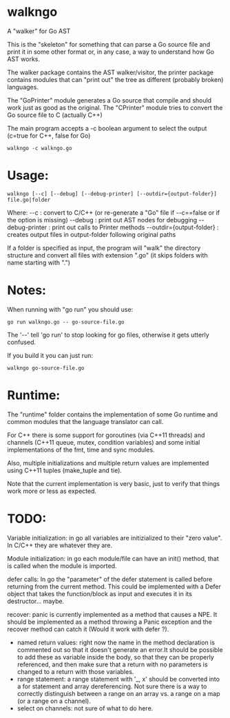 walkngo
=======

A "walker" for Go AST

This is the "skeleton" for something that can parse a Go source file and print it in some other format or, in any case, a way to understand how Go AST works.

The walker package contains the AST walker/visitor, the printer package contains modules that can "print out" the tree as different (probably broken) languages.

The "GoPrinter" module generates a Go source that compile and should work just as good as the original. The "CPrinter" module tries to convert the Go source file to C (actually C++)

The main program accepts a -c boolean argument to select the output (c=true for C++, false for Go)

    walkngo -c walkngo.go

Usage:
======

    walkngo [--c] [--debug] [--debug-printer] [--outdir={output-folder}] file.go|folder

Where:
    --c : convert to C/C++ (or re-generate a "Go" file if --c==false or if the option is missing)
    --debug : print out AST nodes for debugging
    --debug-printer : print out calls to Printer methods
    --outdir={output-folder} : creates output files in output-folder following original paths

If a folder is specified as input, the program will "walk" the directory structure and convert all files with extension ".go" (it skips folders with name starting with ".")

Notes:
======

When running with "go run" you should use:

    go run walkngo.go -- go-source-file.go
    
The '--' tell 'go run' to stop looking for go files, otherwise it gets utterly confused.

If you build it you can just run:

    walkngo go-source-file.go


Runtime:
========
The "runtime" folder contains the implementation of some Go runtime and common modules that the language translator
can call.

For C++ there is some support for goroutines (via C++11 threads) and channels (C++11 queue, mutex, condition variables) and some initial implementations of the fmt, time and sync modules.

Also, multiple initializations and multiple return values are implemented using C++11 tuples (make_tuple and tie).

Note that the current implementation is very basic, just to verify that things work more or less as expected.

TODO:
=====
Variable initialization: in go all variables are initizialized to their "zero value". In C/C++ they are whatever they are.

Module initialization: in go each module/file can have an init() method, that is called when the module is imported.

defer calls: In go the "parameter" of the defer statement is called before returning from the current method. This could be implemented with a Defer object that takes the function/block as input and executes it in its destructor... maybe.

recover: panic is currently implemented as a method that causes a NPE. It should be implemented as a method throwing a Panic exception and the recover method can catch it (Would it work with defer ?).
* named return values: right now the name in the method declaration is commented out so that it doesn't generate an error.It should be possible to add these as variable inside the body, so that they can be properly referenced, and then make sure that a return with no parameters is changed to a return with those variables.
* range statement: a range statement with '_, x' should be converted into a for statement and array dereferencing.  Not sure there is a way to correctly distinguish between a range on an array vs. a range on a map (or a range on a channel).
* select on channels: not sure of what to do here.
